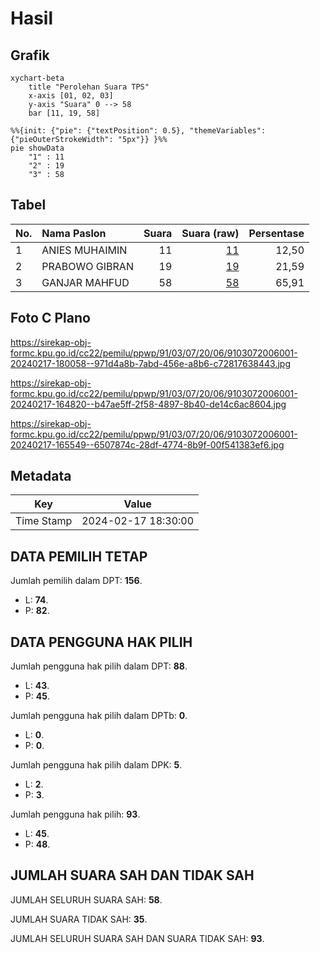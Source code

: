 # Hasil

## Grafik

```mermaid
xychart-beta
    title "Perolehan Suara TPS"
    x-axis [01, 02, 03]
    y-axis "Suara" 0 --> 58
    bar [11, 19, 58]
```

```mermaid
%%{init: {"pie": {"textPosition": 0.5}, "themeVariables": {"pieOuterStrokeWidth": "5px"}} }%%
pie showData
    "1" : 11
    "2" : 19
    "3" : 58
```

## Tabel

| No. | Nama Paslon    | Suara | Suara (raw) | Persentase |
|:--- |:-------------- | -----:| -----------:| ----------:|
| 1   | ANIES MUHAIMIN | 11    | [11][p-1]   | 12,50      |
| 2   | PRABOWO GIBRAN | 19    | [19][p-2]   | 21,59      |
| 3   | GANJAR MAHFUD  | 58    | [58][p-3]   | 65,91      |


[p-1]: https://github.com/gigit-pemilu/pemilu-2024-91-papua/blob/main/pilpres/hitung-suara/sub/91-papua/sub/03-jayapura/sub/07-nimboran/sub/2006-singgriway/sub/001-tps/sub/paslon-1.txt
[p-2]: https://github.com/gigit-pemilu/pemilu-2024-91-papua/blob/main/pilpres/hitung-suara/sub/91-papua/sub/03-jayapura/sub/07-nimboran/sub/2006-singgriway/sub/001-tps/sub/paslon-2.txt
[p-3]: https://github.com/gigit-pemilu/pemilu-2024-91-papua/blob/main/pilpres/hitung-suara/sub/91-papua/sub/03-jayapura/sub/07-nimboran/sub/2006-singgriway/sub/001-tps/sub/paslon-3.txt

## Foto C Plano

https://sirekap-obj-formc.kpu.go.id/cc22/pemilu/ppwp/91/03/07/20/06/9103072006001-20240217-180058--971d4a8b-7abd-456e-a8b6-c72817638443.jpg

https://sirekap-obj-formc.kpu.go.id/cc22/pemilu/ppwp/91/03/07/20/06/9103072006001-20240217-164820--b47ae5ff-2f58-4897-8b40-de14c6ac8604.jpg

https://sirekap-obj-formc.kpu.go.id/cc22/pemilu/ppwp/91/03/07/20/06/9103072006001-20240217-165549--6507874c-28df-4774-8b9f-00f541383ef6.jpg


## Metadata

| Key        | Value               |
| ---------- | ------------------- |
| Time Stamp | 2024-02-17 18:30:00 |


## DATA PEMILIH TETAP

Jumlah pemilih dalam DPT: **156**.
 * L: **74**.
 * P: **82**.

## DATA PENGGUNA HAK PILIH

Jumlah pengguna hak pilih dalam DPT: **88**.
 * L: **43**.
 * P: **45**.

Jumlah pengguna hak pilih dalam DPTb: **0**.
 * L: **0**.
 * P: **0**.

Jumlah pengguna hak pilih dalam DPK: **5**.
 * L: **2**.
 * P: **3**.

Jumlah pengguna hak pilih: **93**.
 * L: **45**.
 * P: **48**.

## JUMLAH SUARA SAH DAN TIDAK SAH

JUMLAH SELURUH SUARA SAH: **58**.

JUMLAH SUARA TIDAK SAH: **35**.

JUMLAH SELURUH SUARA SAH DAN SUARA TIDAK SAH: **93**.


